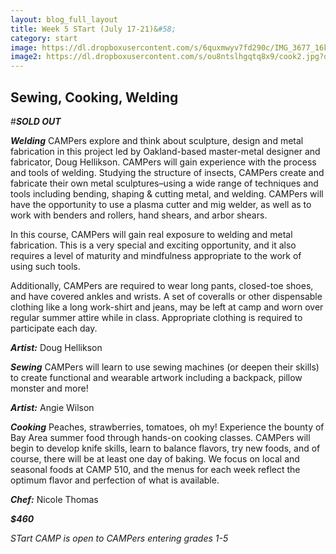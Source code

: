 ```yaml
---
layout: blog_full_layout
title: Week 5 STart (July 17-21)&#58; 
category: start
image: https://dl.dropboxusercontent.com/s/6quxmwyv7fd290c/IMG_3677_16k.jpg?dl=0
image2: https://dl.dropboxusercontent.com/s/ou8ntslhgqtq8x9/cook2.jpg?dl=0
---
```


## Sewing, Cooking, Welding
#**_SOLD OUT_**

**_Welding_**
CAMPers explore and think about sculpture, design and metal fabrication in this project led by Oakland-based master-metal designer and fabricator, Doug Hellikson. CAMPers will gain experience with the process and tools of welding. Studying the structure of insects, CAMPers create and fabricate their own metal sculptures–using a wide range of techniques and tools including bending, shaping & cutting metal, and welding. CAMPers will have the opportunity to use a plasma cutter and mig welder, as well as to work with benders and rollers, hand shears, and arbor shears.

In this course, CAMPers will gain real exposure to welding and metal fabrication. This is a very special and exciting opportunity, and it also requires a level of maturity and mindfulness appropriate to the work of using such tools.

Additionally, CAMPers are required to wear long pants, closed-toe shoes, and have covered ankles and wrists. A set of coveralls or other dispensable clothing like a long work-shirt and jeans, may be left at camp and worn over regular summer attire while in class. Appropriate clothing is required to participate 
each day. 

**_Artist:_** Doug Hellikson


**_Sewing_**
CAMPers will learn to use sewing machines (or deepen their skills) to create functional and wearable artwork including a backpack, pillow monster and more!

**_Artist:_** Angie Wilson


**_Cooking_**
Peaches, strawberries, tomatoes, oh my! Experience the bounty of Bay Area summer food through hands-on cooking classes. CAMPers will begin to develop knife skills, learn to balance flavors, try new foods, and of course, there will be at least one day of baking. We focus on local and seasonal foods at CAMP 510, and the menus for each week reflect the optimum flavor and perfection of what is available. 

**_Chef:_** Nicole Thomas 

**_$460_**

*STart CAMP is open to CAMPers entering grades 1-5*
